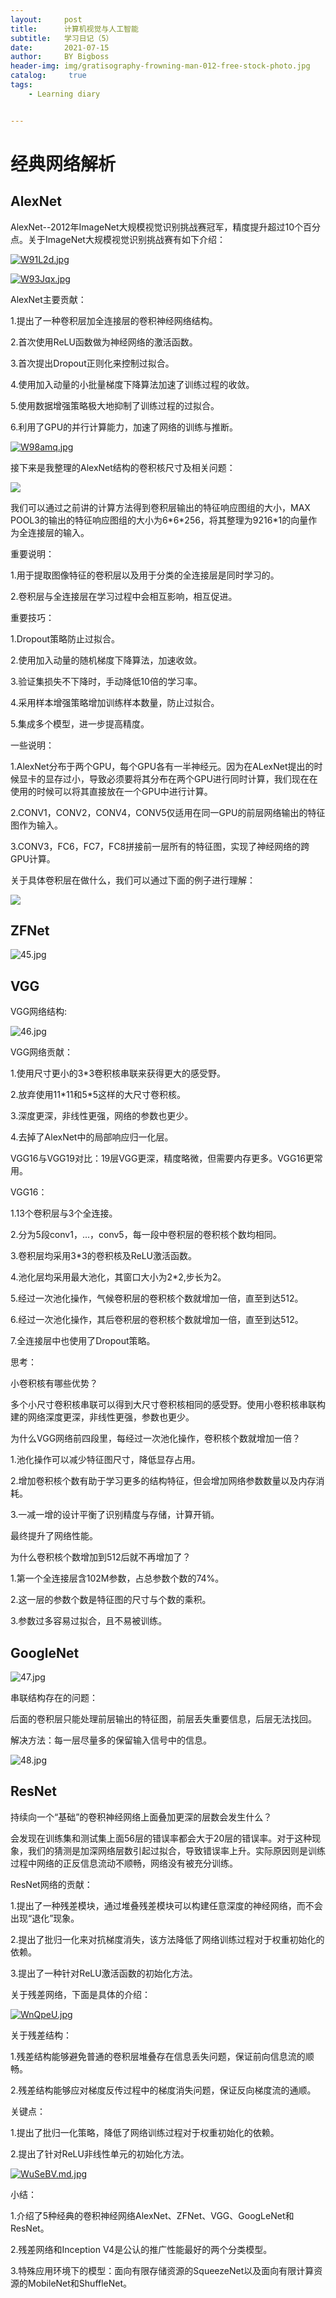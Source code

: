 ```yaml
---
layout:     post
title:      计算机视觉与人工智能
subtitle:   学习日记（5）
date:       2021-07-15
author:     BY Bigboss
header-img: img/gratisography-frowning-man-012-free-stock-photo.jpg
catalog: 	 true
tags:
    - Learning diary


---
```


# 经典网络解析

## AlexNet

AlexNet--2012年ImageNet大规模视觉识别挑战赛冠军，精度提升超过10个百分点。关于ImageNet大规模视觉识别挑战赛有如下介绍：

[![W91L2d.jpg](https://z3.ax1x.com/2021/07/11/W91L2d.jpg)](https://imgtu.com/i/W91L2d)

[![W93Jqx.jpg](https://z3.ax1x.com/2021/07/11/W93Jqx.jpg)](https://imgtu.com/i/W93Jqx)

AlexNet主要贡献：

1.提出了一种卷积层加全连接层的卷积神经网络结构。

2.首次使用ReLU函数做为神经网络的激活函数。

3.首次提出Dropout正则化来控制过拟合。

4.使用加入动量的小批量梯度下降算法加速了训练过程的收敛。

5.使用数据增强策略极大地抑制了训练过程的过拟合。

6.利用了GPU的并行计算能力，加速了网络的训练与推断。

[![W98amq.jpg](https://z3.ax1x.com/2021/07/11/W98amq.jpg)](https://imgtu.com/i/W98amq)

接下来是我整理的AlexNet结构的卷积核尺寸及相关问题：

![](https://ftp.bmp.ovh/imgs/2021/07/0babcf3c612e9e24.jpg)

我们可以通过之前讲的计算方法得到卷积层输出的特征响应图组的大小，MAX POOL3的输出的特征响应图组的大小为6\*6\*256，将其整理为9216\*1的向量作为全连接层的输入。

重要说明：

1.用于提取图像特征的卷积层以及用于分类的全连接层是同时学习的。

2.卷积层与全连接层在学习过程中会相互影响，相互促进。

重要技巧：

1.Dropout策略防止过拟合。

2.使用加入动量的随机梯度下降算法，加速收敛。

3.验证集损失不下降时，手动降低10倍的学习率。

4.采用样本增强策略增加训练样本数量，防止过拟合。

5.集成多个模型，进一步提高精度。

一些说明：

1.AlexNet分布于两个GPU，每个GPU各有一半神经元。因为在ALexNet提出的时候显卡的显存过小，导致必须要将其分布在两个GPU进行同时计算，我们现在在使用的时候可以将其直接放在一个GPU中进行计算。

2.CONV1，CONV2，CONV4，CONV5仅适用在同一GPU的前层网络输出的特征图作为输入。

3.CONV3，FC6，FC7，FC8拼接前一层所有的特征图，实现了神经网络的跨GPU计算。

关于具体卷积层在做什么，我们可以通过下面的例子进行理解：

![](https://ftp.bmp.ovh/imgs/2021/07/90cab5cbda31a760.jpg)



##  ZFNet

![45.jpg](https://i.loli.net/2021/07/11/mnvTpwLebxr2zl4.jpg)



## VGG

VGG网络结构:

![46.jpg](https://i.loli.net/2021/07/11/chZdMoFbmEGzP8y.jpg)

VGG网络贡献：

1.使用尺寸更小的3\*3卷积核串联来获得更大的感受野。

2.放弃使用11\*11和5\*5这样的大尺寸卷积核。

3.深度更深，非线性更强，网络的参数也更少。

4.去掉了AlexNet中的局部响应归一化层。

VGG16与VGG19对比：19层VGG更深，精度略微，但需要内存更多。VGG16更常用。

VGG16：

1.13个卷积层与3个全连接。

2.分为5段conv1，...，conv5，每一段中卷积层的卷积核个数均相同。

3.卷积层均采用3\*3的卷积核及ReLU激活函数。

4.池化层均采用最大池化，其窗口大小为2\*2,步长为2。

5.经过一次池化操作，气候卷积层的卷积核个数就增加一倍，直至到达512。

6.经过一次池化操作，其后卷积层的卷积核个数就增加一倍，直至到达512。

7.全连接层中也使用了Dropout策略。

思考：

小卷积核有哪些优势？

多个小尺寸卷积核串联可以得到大尺寸卷积核相同的感受野。使用小卷积核串联构建的网络深度更深，非线性更强，参数也更少。

为什么VGG网络前四段里，每经过一次池化操作，卷积核个数就增加一倍？

1.池化操作可以减少特征图尺寸，降低显存占用。

2.增加卷积核个数有助于学习更多的结构特征，但会增加网络参数数量以及内存消耗。

3.一减一增的设计平衡了识别精度与存储，计算开销。

最终提升了网络性能。

为什么卷积核个数增加到512后就不再增加了？

1.第一个全连接层含102M参数，占总参数个数的74%。

2.这一层的参数个数是特征图的尺寸与个数的乘积。

3.参数过多容易过拟合，且不易被训练。

## GoogleNet

![47.jpg](https://i.loli.net/2021/07/11/fiW6OksZqCAxvYV.jpg)

串联结构存在的问题：

后面的卷积层只能处理前层输出的特征图，前层丢失重要信息，后层无法找回。

解决方法：每一层尽量多的保留输入信号中的信息。

![48.jpg](https://i.loli.net/2021/07/11/1roNqHidzOjEeQf.jpg)



## ResNet

持续向一个“基础”的卷积神经网络上面叠加更深的层数会发生什么？

会发现在训练集和测试集上面56层的错误率都会大于20层的错误率。对于这种现象，我们的猜测是加深网络层数引起过拟合，导致错误率上升。实际原因则是训练过程中网络的正反信息流动不顺畅，网络没有被充分训练。

ResNet网络的贡献：

1.提出了一种残差模块，通过堆叠残差模块可以构建任意深度的神经网络，而不会出现“退化”现象。

2.提出了批归一化来对抗梯度消失，该方法降低了网络训练过程对于权重初始化的依赖。

3.提出了一种针对ReLU激活函数的初始化方法。

关于残差网络，下面是具体的介绍：

[![WnQpeU.jpg](https://z3.ax1x.com/2021/07/15/WnQpeU.jpg)](https://imgtu.com/i/WnQpeU)

关于残差结构：

1.残差结构能够避免普通的卷积层堆叠存在信息丢失问题，保证前向信息流的顺畅。

2.残差结构能够应对梯度反传过程中的梯度消失问题，保证反向梯度流的通顺。

关键点：

1.提出了批归一化策略，降低了网络训练过程对于权重初始化的依赖。

2.提出了针对ReLU非线性单元的初始化方法。

[![WuSeBV.md.jpg](https://z3.ax1x.com/2021/07/15/WuSeBV.md.jpg)](https://imgtu.com/i/WuSeBV)



小结：

1.介绍了5种经典的卷积神经网络AlexNet、ZFNet、VGG、GoogLeNet和ResNet。

2.残差网络和Inception V4是公认的推广性能最好的两个分类模型。

3.特殊应用环境下的模型：面向有限存储资源的SqueezeNet以及面向有限计算资源的MobileNet和ShuffleNet。
